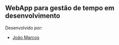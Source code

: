 ## WebApp para gestão de tempo em desenvolvimento

Desenvolvido por:
* [João Marcos](https://github.com/marcoswitcel)
